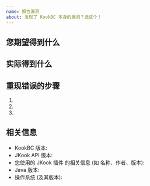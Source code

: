 ```yaml
---
name: 报告漏洞
about: 发现了 KookBC 本身的漏洞？选这个！
---
```


## 您期望得到什么


## 实际得到什么


## 重现错误的步骤

  1.
  2.
  3.

## 相关信息

  - KookBC 版本:
  - JKook API 版本:
  - 您使用的 JKook 插件 的相关信息 (如 名称、作者、版本):
  - Java 版本:
  - 操作系统 (及其版本):
